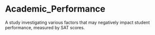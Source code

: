 # Academic_Performance
A study investigating various factors that may negatively impact student performance, measured by SAT scores. 
